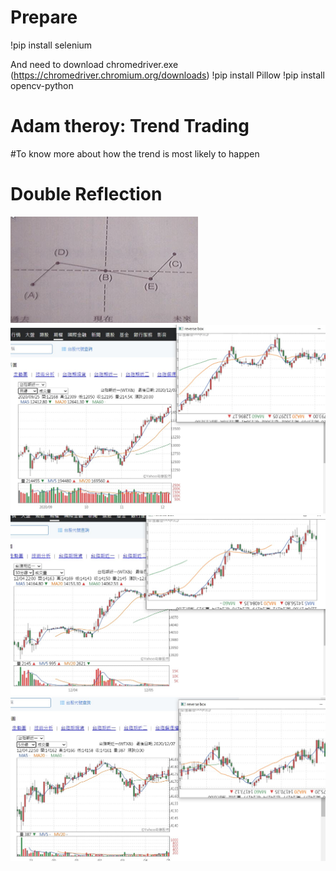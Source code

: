 # Prepare

  !pip install selenium
  
  And need to download chromedriver.exe  (https://chromedriver.chromium.org/downloads)
  !pip install Pillow
  !pip install opencv-python
# Adam theroy: Trend Trading
#To know more about how the trend is most likely to happen 
# Double Reflection

![image](https://github.com/thumb168888/-Adam-double-reflection/blob/main/double%20reflection.png)
![image](https://github.com/thumb168888/-Adam-double-reflection/blob/main/messageImage_1607162624090.jpg)
![image](https://github.com/thumb168888/-Adam-double-reflection/blob/main/messageImage_1607162662692.jpg)
![image](https://github.com/thumb168888/-Adam-double-reflection/blob/main/messageImage_1607162696344.jpg)
